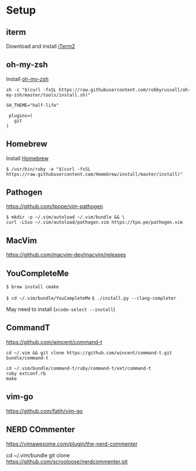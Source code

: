 # Setup

## iterm

Download and install [iTerm2](https://www.iterm2.com/index.html)

## oh-my-zsh

Install [oh-my-zsh](https://github.com/robbyrussell/oh-my-zsh)

`sh -c "$(curl -fsSL https://raw.githubusercontent.com/robbyrussell/oh-my-zsh/master/tools/install.sh)"`

```
SH_THEME="half-life"

 plugins=(
   git
)
```

## Homebrew

Install [Homebrew](https://brew.sh/)

`$ /usr/bin/ruby -e "$(curl -fsSL https://raw.githubusercontent.com/Homebrew/install/master/install)"`

## Pathogen

https://github.com/tpope/vim-pathogen

```
$ mkdir -p ~/.vim/autoload ~/.vim/bundle && \
curl -LSso ~/.vim/autoload/pathogen.vim https://tpo.pe/pathogen.vim
```

## MacVim

https://github.com/macvim-dev/macvim/releases

## YouCompleteMe

`$ brew install cmake`

`$ cd ~/.vim/bundle/YouCompleteMe`
`$ ./install.py --clang-completer`

May need to install (`xcode-select --install`)

## CommandT

https://github.com/wincent/command-t

`cd ~/.vim && git clone https://github.com/wincent/command-t.git bundle/command-t`

```
cd ~/.vim/bundle/command-t/ruby/command-t/ext/command-t
ruby extconf.rb
make
```

## vim-go

https://github.com/fatih/vim-go

## NERD COmmenter

https://vimawesome.com/plugin/the-nerd-commenter

cd ~/.vim/bundle
git clone https://github.com/scrooloose/nerdcommenter.git



	
	
